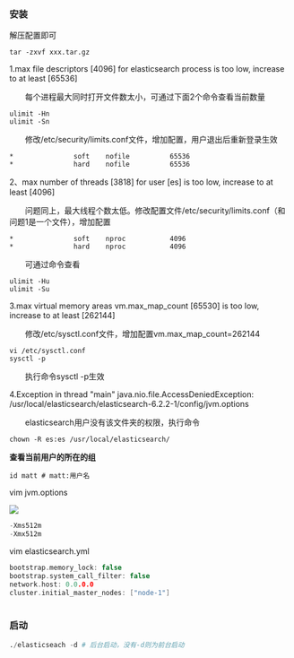 ### 安装

解压配置即可

```
tar -zxvf xxx.tar.gz
```





1.max file descriptors [4096] for elasticsearch process is too low, increase to at least [65536]

　　每个进程最大同时打开文件数太小，可通过下面2个命令查看当前数量

```
ulimit -Hn
ulimit -Sn
```

　　修改/etc/security/limits.conf文件，增加配置，用户退出后重新登录生效

```
*               soft    nofile          65536
*               hard    nofile          65536
```

2、max number of threads [3818] for user [es] is too low, increase to at least [4096]

　　问题同上，最大线程个数太低。修改配置文件/etc/security/limits.conf（和问题1是一个文件），增加配置

```
*               soft    nproc           4096
*               hard    nproc           4096
```

　　可通过命令查看

```
ulimit -Hu
ulimit -Su
```

3.max virtual memory areas vm.max_map_count [65530] is too low, increase to at least [262144]

　　修改/etc/sysctl.conf文件，增加配置vm.max_map_count=262144

```
vi /etc/sysctl.conf
sysctl -p
```

　　执行命令sysctl -p生效

4.Exception in thread "main" java.nio.file.AccessDeniedException: /usr/local/elasticsearch/elasticsearch-6.2.2-1/config/jvm.options

　　elasticsearch用户没有该文件夹的权限，执行命令

```
chown -R es:es /usr/local/elasticsearch/
```

**查看当前用户的所在的组**

```
id matt # matt:用户名
```



vim jvm.options



![](https://raw.githubusercontent.com/matt17du/img/main/img/20210118172546.png)

```c
-Xms512m
-Xmx512m
```

vim elasticsearch.yml



```c
bootstrap.memory_lock: false
bootstrap.system_call_filter: false
network.host: 0.0.0.0
cluster.initial_master_nodes: ["node-1"]
    

```

### 启动

```python
./elasticseach -d # 后台启动，没有-d则为前台启动
```

